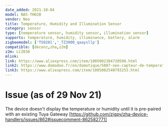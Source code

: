 ```yaml
---
date_added: 2021-10-04
model: NAS-TH02B
vendor: Neo 
title: Temperature, Humidity and Illumination Sensor
category: sensor
type: [temperature sensor, humidity sensor, illumination sensor]
supports: temperature, humidity, illuminance, battery, alarm
zigbeemodel: ['TS0201','_TZ3000_qaaysllp']
compatible: [deconz,zha,z2m]
z2m: LCZ030
mlink: 
link: https://www.aliexpress.com/item/1005002384720598.html
link2: https://www.domadoo.fr/en/domotique/5887-neo-capteur-de-temperature-humidite-et-luminosite-zigbee.html
link3: https://www.aliexpress.com/item/1005002540793253.html
---
```

# Issue (as of 29 Nov 21) 
The device doesn't display the temperature or humidity until it is pre-paired with an existing Tuya Gateway [https://github.com/zigpy/zha-device-handlers/issues/862#issuecomment-862582771]
